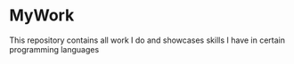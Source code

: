 # MyWork
This repository contains all work I do and showcases skills I have in certain programming languages 

